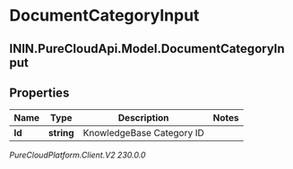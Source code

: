 # DocumentCategoryInput

## ININ.PureCloudApi.Model.DocumentCategoryInput

## Properties

|Name | Type | Description | Notes|
|------------ | ------------- | ------------- | -------------|
| **Id** | **string** | KnowledgeBase Category ID | |



_PureCloudPlatform.Client.V2 230.0.0_
